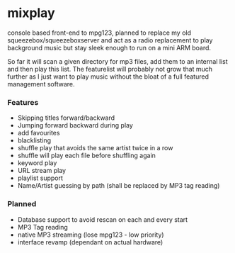 # mixplay
console based front-end to mpg123, planned to replace my old squeezebox/squeezeboxserver and act as a radio 
replacement to play background music but stay sleek enough to run on a mini ARM board.

So far it will scan a given directory for mp3 files, add them to an internal list and then play this list. 
The featurelist will probably not grow that much further as I just want to play music without the bloat of
a full featured management software.

### Features
* Skipping titles forward/backward
* Jumping forward backward during play
* add favourites
* blacklisting
* shuffle play that avoids the same artist twice in a row
* shuffle will play each file before shuffling again
* keyword play
* URL stream play
* playlist support
* Name/Artist guessing by path (shall be replaced by MP3 tag reading)

### Planned
* Database support to avoid rescan on each and every start
* MP3 Tag reading
* native MP3 streaming (lose mpg123 - low priority)
* interface revamp (dependant on actual hardware)
